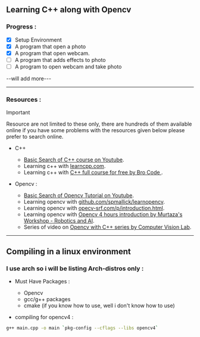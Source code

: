## Learning C++ along with Opencv

### Progress :

- [x] Setup Environment
- [x] A program that open a photo
- [x] A program that open webcam.
- [ ] A program that adds effects to photo
- [ ] A program to open webcam and take photo

--will add more--- 

---

### Resources :

> [!IMPORTANT]
> Resource are not limited to these only, there are hundreds of them available online if you have some problems with the resources given below please prefer to search online.

- C++ 
    - <a href="https://www.youtube.com/results?search_query=c%2B%2B+full+course" target="_blank">Basic Search of C++ course on Youtube</a>.
    - Learning c++ with <a href="https://learncpp.com" target="_blank">learncpp.com</a>.
    - Learning c++ with <a href="https://www.youtube.com/watch?v=-TkoO8Z07hI" target="_blank">C++ full course for free by Bro Code </a>.

- Opencv :
  - <a href="https://www.youtube.com/results?search_query=opencv+tutorial+c%2B%2B" target="_blank">Basic Search of Opencv Tutorial on Youtube</a>.
  - Learning opencv with <a href="https://github.com/spmallick/learnopencv" target="_blank">github.com/spmallick/learnopencv</a>.
  - Learning opencv with <a href="https://www.opencv-srf.com/p/introduction.html" target="_blank">opecv-srf.com/p/introduction.html</a>.
  - Learning opencv with <a href="https://www.youtube.com/watch?v=2FYm3GOonhk" target="_blank">Opencv 4 hours introduction by Murtaza's Workshop - Robotics and AI</a>.
  - Series of video on <a href="" target="_blank">Opencv with C++ series by Computer Vision Lab</a>.
 
---
 
## Compiling in a linux environment

### I use arch so i will be listing Arch-distros only :

- Must Have Packages :
    - Opencv
    - gcc/g++ packages
    - cmake (if you know how to use, well i don't know how to use)

- compiling for opencv4 : 
```bash
g++ main.cpp -o main `pkg-config --cflags --libs opencv4` 
```
